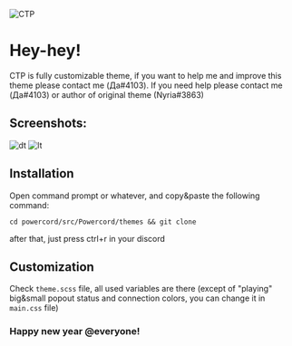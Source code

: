 ![CTP](https://github.com/ccrashtek/Comfy-theme-pink/blob/main/preview/comfy-theme-pink.png)

# Hey-hey!
  CTP is fully customizable theme, if you want to help me and improve this theme please contact me (Да#4103). If you need help please contact me (Да#4103) or author of original theme (Nyria#3863)

## Screenshots:

![dt](https://github.com/ccrashtek/Comfy-theme-pink/blob/main/preview/1dt.png)
![lt](https://github.com/ccrashtek/Comfy-theme-pink/blob/main/preview/1lt.png)

## Installation
  Open command prompt or whatever, and copy&paste the following command:
  ```
  cd powercord/src/Powercord/themes && git clone
  ```
  after that, just press ctrl+r in your discord
  
## Customization
  Check ```theme.scss``` file, all used variables are there (except of "playing" big&small popout status and connection colors, you can change it in ```main.css``` file)

### Happy new year @everyone!
